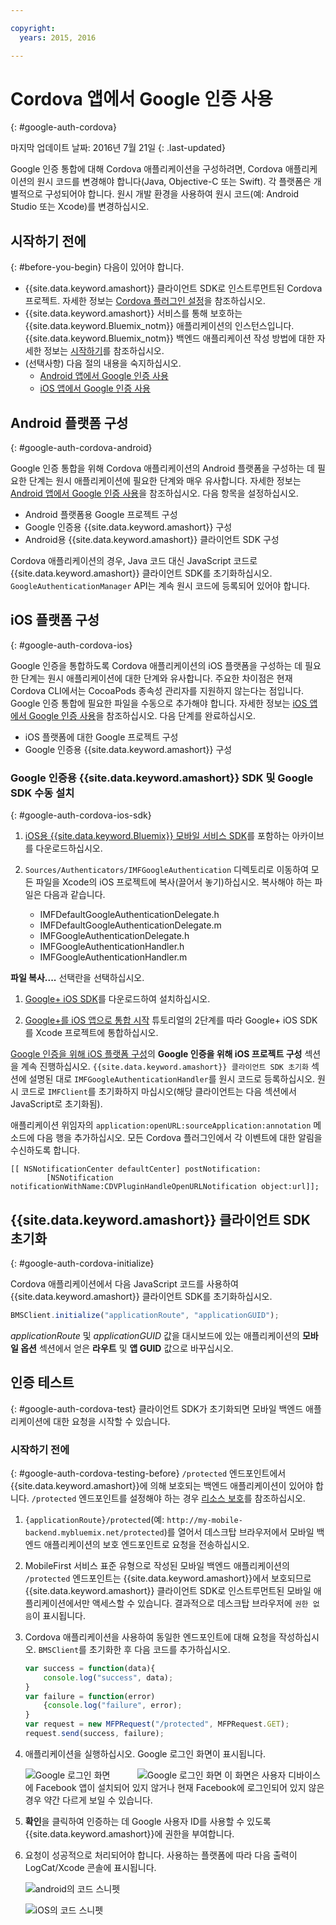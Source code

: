 ```yaml
---

copyright:
  years: 2015, 2016

---
```


# Cordova 앱에서 Google 인증 사용
{: #google-auth-cordova}


마지막 업데이트 날짜: 2016년 7월 21일
{: .last-updated}

Google 인증 통합에 대해 Cordova 애플리케이션을 구성하려면, Cordova 애플리케이션의 원시 코드를 변경해야 합니다(Java, Objective-C 또는 Swift). 각 플랫폼은 개별적으로 구성되어야 합니다. 원시 개발 환경을 사용하여 원시 코드(예: Android Studio 또는 Xcode)를 변경하십시오. 

## 시작하기 전에
{: #before-you-begin}
다음이 있어야 합니다.
* {{site.data.keyword.amashort}} 클라이언트 SDK로 인스트루먼트된 Cordova 프로젝트.  자세한 정보는 [Cordova 플러그인 설정](https://console.{DomainName}/docs/services/mobileaccess/getting-started-cordova.html)을 참조하십시오.  
* {{site.data.keyword.amashort}} 서비스를 통해 보호하는 {{site.data.keyword.Bluemix_notm}} 애플리케이션의 인스턴스입니다. {{site.data.keyword.Bluemix_notm}} 백엔드 애플리케이션 작성 방법에 대한 자세한 정보는 [시작하기](index.html)를 참조하십시오.
* (선택사항) 다음 절의 내용을 숙지하십시오. 
   * [Android 앱에서 Google 인증 사용](https://console.{DomainName}/docs/services/mobileaccess/google-auth-android.html)
   * [iOS 앱에서 Google 인증 사용](https://console.{DomainName}/docs/services/mobileaccess/google-auth-ios.html)


## Android 플랫폼 구성
{: #google-auth-cordova-android}

Google 인증 통합을 위해 Cordova 애플리케이션의 Android 플랫폼을 구성하는 데 필요한 단계는 원시 애플리케이션에 필요한 단계와 매우 유사합니다. 자세한 정보는 [Android 앱에서 Google 인증 사용](https://console.{DomainName}/docs/services/mobileaccess/google-auth-android.html)을 참조하십시오. 다음 항목을 설정하십시오. 

* Android 플랫폼용 Google 프로젝트 구성
* Google 인증용 {{site.data.keyword.amashort}} 구성
* Android용 {{site.data.keyword.amashort}} 클라이언트 SDK 구성

Cordova 애플리케이션의 경우, Java 코드 대신 JavaScript 코드로 {{site.data.keyword.amashort}} 클라이언트 SDK를 초기화하십시오. `GoogleAuthenticationManager` API는 계속 원시 코드에 등록되어 있어야 합니다. 

## iOS 플랫폼 구성
{: #google-auth-cordova-ios}

Google 인증을 통합하도록 Cordova 애플리케이션의 iOS 플랫폼을 구성하는 데 필요한 단계는 원시 애플리케이션에 대한 단계와 유사합니다. 주요한 차이점은 현재 Cordova CLI에서는 CocoaPods 종속성 관리자를 지원하지 않는다는 점입니다. Google 인증 통합에 필요한 파일을 수동으로 추가해야 합니다. 자세한 정보는 [iOS 앱에서 Google 인증 사용](https://console.{DomainName}/docs/services/mobileaccess/google-auth-ios.html)을 참조하십시오. 다음 단계를 완료하십시오. 

* iOS 플랫폼에 대한 Google 프로젝트 구성
* Google 인증용 {{site.data.keyword.amashort}} 구성

### Google 인증용 {{site.data.keyword.amashort}} SDK 및 Google SDK 수동 설치
{: #google-auth-cordova-ios-sdk}
1. [iOS용 {{site.data.keyword.Bluemix}} 모바일 서비스 SDK](https://hub.jazz.net/git/bluemixmobilesdk/imf-ios-sdk/archive?revstr=master)를 포함하는 아카이브를 다운로드하십시오. 

1. `Sources/Authenticators/IMFGoogleAuthentication` 디렉토리로 이동하여 모든 파일을 Xcode의 iOS 프로젝트에 복사(끌어서 놓기)하십시오. 복사해야 하는 파일은 다음과 같습니다. 

	* IMFDefaultGoogleAuthenticationDelegate.h
	* IMFDefaultGoogleAuthenticationDelegate.m
	* IMFGoogleAuthenticationDelegate.h
	* IMFGoogleAuthenticationHandler.h
	* IMFGoogleAuthenticationHandler.m

**파일 복사....** 선택란을 선택하십시오. 

1. [Google+ iOS SDK](http://goo.gl/9cTqyZ)를 다운로드하여 설치하십시오. 

1. [Google+를 iOS 앱으로 통합 시작](https://developers.google.com/+/mobile/ios/getting-started) 튜토리얼의 2단계를 따라 Google+ iOS SDK를 Xcode 프로젝트에 통합하십시오. 

[Google 인증을 위해 iOS 플랫폼 구성](https://console.{DomainName}/docs/services/mobileaccess/google-auth-ios.html)의 **Google 인증을 위해 iOS 프로젝트 구성** 섹션을 계속 진행하십시오. `{{site.data.keyword.amashort}} 클라이언트 SDK 초기화` 섹션에 설명된 대로 `IMFGoogleAuthenticationHandler`를 원시 코드로 등록하십시오. 원시 코드로 `IMFClient`를 초기화하지 마십시오(해당 클라이언트는 다음 섹션에서 JavaScript로 초기화됨). 

애플리케이션 위임자의 `application:openURL:sourceApplication:annotation` 메소드에 다음 행을 추가하십시오. 모든 Cordova 플러그인에서 각 이벤트에 대한 알림을 수신하도록 합니다. 

```
[[ NSNotificationCenter defaultCenter] postNotification:
		[NSNotification notificationWithName:CDVPluginHandleOpenURLNotification object:url]];      
```

## {{site.data.keyword.amashort}} 클라이언트 SDK 초기화
{: #google-auth-cordova-initialize}

Cordova 애플리케이션에서 다음 JavaScript 코드를 사용하여 {{site.data.keyword.amashort}} 클라이언트 SDK를 초기화하십시오.

```JavaScript
BMSClient.initialize("applicationRoute", "applicationGUID");
```

*applicationRoute* 및 *applicationGUID* 값을 대시보드에 있는 애플리케이션의 **모바일 옵션** 섹션에서 얻은 **라우트** 및 **앱 GUID** 값으로 바꾸십시오.

## 인증 테스트
{: #google-auth-cordova-test}
클라이언트 SDK가 초기화되면 모바일 백엔드 애플리케이션에 대한 요청을 시작할 수 있습니다. 

### 시작하기 전에
{: #google-auth-cordova-testing-before}
`/protected` 엔드포인트에서 {{site.data.keyword.amashort}}에 의해 보호되는 백엔드 애플리케이션이 있어야 합니다. `/protected` 엔드포인트를 설정해야 하는 경우 [리소스 보호](https://console.{DomainName}/docs/services/mobileaccess/protecting-resources.html)를 참조하십시오. 


1. `{applicationRoute}/protected`(예: `http://my-mobile-backend.mybluemix.net/protected`)를 열어서 데스크탑 브라우저에서 모바일 백엔드 애플리케이션의 보호 엔드포인트로 요청을 전송하십시오.

1. MobileFirst 서비스 표준 유형으로 작성된 모바일 백엔드 애플리케이션의 `/protected` 엔드포인트는 {{site.data.keyword.amashort}}에서 보호되므로 {{site.data.keyword.amashort}} 클라이언트 SDK로 인스트루먼트된 모바일 애플리케이션에서만 액세스할 수 있습니다. 결과적으로 데스크탑 브라우저에 `권한 없음`이 표시됩니다. 

1. Cordova 애플리케이션을 사용하여 동일한 엔드포인트에 대해 요청을 작성하십시오. `BMSClient`를 초기화한 후 다음 코드를 추가하십시오. 

	```JavaScript
	var success = function(data){
    	console.log("success", data);
    }
	var failure = function(error)
    	{console.log("failure", error);
    }
	var request = new MFPRequest("/protected", MFPRequest.GET);
	request.send(success, failure);
	```


1. 애플리케이션을 실행하십시오. Google 로그인 화면이 표시됩니다.

	![Google 로그인 화면](images/android-google-login.png) &nbsp;&nbsp;&nbsp;&nbsp;&nbsp;&nbsp;&nbsp;&nbsp;&nbsp;	![Google 로그인 화면](images/ios-google-login.png)
	이 화면은 사용자 디바이스에 Facebook 앱이 설치되어 있지 않거나 현재 Facebook에 로그인되어 있지 않은 경우 약간 다르게 보일 수 있습니다.
1. **확인**을 클릭하여 인증하는 데 Google 사용자 ID를 사용할 수 있도록 {{site.data.keyword.amashort}}에 권한을 부여합니다. 

1. 	요청이 성공적으로 처리되어야 합니다. 사용하는 플랫폼에 따라 다음 출력이 LogCat/Xcode 콘솔에 표시됩니다.

	![android의 코드 스니펫](images/android-google-login-success.png)

	![iOS의 코드 스니펫](images/ios-google-login-success.png)
